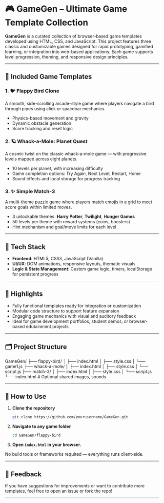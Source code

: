 # 🎮 GameGen – Ultimate Game Template Collection

**GameGen** is a curated collection of browser-based game templates developed using HTML, CSS, and JavaScript. This project features three classic and customizable games designed for rapid prototyping, gamified learning, or integration into web-based applications. Each game supports level progression, theming, and responsive design principles.

---

## 🚀 Included Game Templates

### 1. 🐦 Flappy Bird Clone
A smooth, side-scrolling arcade-style game where players navigate a bird through pipes using click or spacebar mechanics.

- Physics-based movement and gravity
- Dynamic obstacle generation
- Score tracking and reset logic

### 2. 🪐 Whack-a-Mole: Planet Quest
A cosmic twist on the classic whack-a-mole game — with progressive levels mapped across eight planets.

- 10 levels per planet, with increasing difficulty
- Game completion options: Try Again, Next Level, Restart, Home
- Sound effects and local storage for progress tracking

### 3. ✨ Simple Match-3
A multi-theme puzzle game where players match emojis in a grid to meet score goals within limited moves.

- 3 unlockable themes: **Harry Potter**, **Twilight**, **Hunger Games**
- 50 levels per theme with reward systems (coins, boosters)
- Hint mechanism and goal/move limits for each level

---

## 🧱 Tech Stack

- **Frontend**: HTML5, CSS3, JavaScript (Vanilla)
- **UI/UX**: DOM animations, responsive layouts, thematic visuals
- **Logic & State Management**: Custom game logic, timers, localStorage for persistent progress

---

## 🎯 Highlights

- Fully functional templates ready for integration or customization
- Modular code structure to support feature expansion
- Engaging game mechanics with visual and auditory feedback
- Ideal for game development portfolios, student demos, or browser-based edutainment projects

---

## 🗂️ Project Structure

GameGen/
├── flappy-bird/
│   ├── index.html
│   ├── style.css
│   └── game1.js
├── whack-a-mole/
│   ├── index.html
│   ├── style.css
│   └── script.js
├── match-3/
│   ├── index.html
│   ├── style.css
│   └── script.js
└── index.html          # Optional shared images, sounds

---

## 📌 How to Use

1. **Clone the repository**  
   ```bash
   git clone https://github.com/yourusername/GameGen.git
2. **Navigate to any game folder**
   ```bash
   cd GameGen/flappy-bird
3. **Open `index.html` in your browser.**

No build tools or frameworks required — everything runs client-side.

---

## 💬 Feedback

If you have suggestions for improvements or want to contribute more templates, feel free to open an issue or fork the repo!

---
